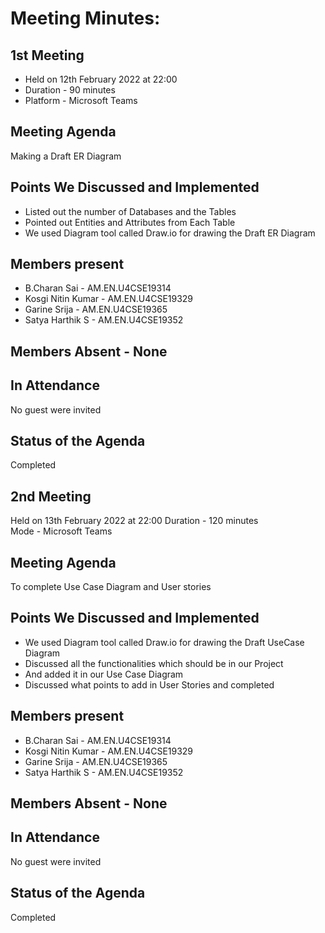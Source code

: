 # Meeting Minutes:
## 1st Meeting
* Held on 12th  February 2022 at 22:00 
* Duration - 90 minutes  
* Platform - Microsoft Teams

## Meeting Agenda 
Making a Draft ER Diagram

## Points We Discussed and Implemented 
* Listed out the number of  Databases  and the Tables
* Pointed out Entities and Attributes from Each Table
* We used Diagram tool called Draw.io for drawing the Draft ER Diagram

## Members present
* B.Charan Sai           - AM.EN.U4CSE19314
* Kosgi Nitin Kumar   - AM.EN.U4CSE19329
* Garine Srija             - AM.EN.U4CSE19365
* Satya Harthik  S      - AM.EN.U4CSE19352

## Members Absent - None

## In Attendance
No guest were invited

## Status of the Agenda
Completed


## 2nd Meeting
Held on 13th  February 2022 at 22:00
Duration - 120 minutes  
Mode - Microsoft Teams

## Meeting Agenda 
To complete Use Case Diagram and User stories


## Points We Discussed and Implemented 
* We used Diagram tool called Draw.io for drawing the Draft UseCase Diagram
* Discussed all the functionalities which should be in our Project 
* And added it in our Use Case Diagram
* Discussed what points to add in User Stories and completed

## Members present
* B.Charan Sai           - AM.EN.U4CSE19314
* Kosgi Nitin Kumar   - AM.EN.U4CSE19329
* Garine Srija             - AM.EN.U4CSE19365
* Satya Harthik  S      - AM.EN.U4CSE19352

## Members Absent - None

## In Attendance
No guest were invited

## Status of the Agenda
Completed
